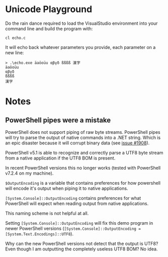 # Unicode Playground

Do the rain dance required to load the VisualStudio environment into your
command line and build the program with:

```
cl echo.c
```

It will echo back whatever parameters you provide, each parameter on a new
line:

```shell
> .\echo.exe äaöoüu αβγδ ßßßß 漢字
äaöoüu
αβγδ
ßßßß
漢字
```

# Notes

## PowerShell pipes were a mistake

PowerShell does not support piping of raw byte streams. PowerShell pipes will
try to parse the output of native commands into a .NET string. Which is an
epic disaster because it will corrupt binary data (see
[issue #1908](https://github.com/PowerShell/PowerShell/issues/1908)).

PowerShell v5.1 is able to recognize and correctly parse a UTF8 byte stream
from a native application if the UTF8 BOM is present.

In recent PowerShell versions this no longer works (tested with PowerShell
v7.2.4 on my machine).

`$OutputEncoding` is a variable that contains preferences for how powershell
will encode it's output when piping it to native applications.

`[System.Console]::OutputEncoding` contains preferences for what PowerShell
will expect when reading output from native applications.

This naming scheme is not helpful at all.

Setting `[System.Console]::OutputEncoding` will fix this demo program in newer
PowerShell versions
(`[System.Console]::OutputEncoding = [System.Text.Encodings]::UTF8`).

Why can the new PowerShell versions not detect that the output is UTF8? Even
though I am outputting the completely useless UTF8 BOM? No idea.
